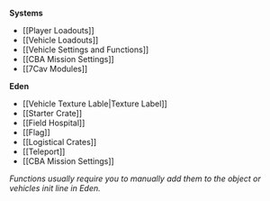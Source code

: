 **Systems**
* [[Player Loadouts]]
* [[Vehicle Loadouts]]
* [[Vehicle Settings and Functions]]
* [[CBA Mission Settings]]
* [[7Cav Modules]]

**Eden**
* [[Vehicle Texture Lable|Texture Label]]
* [[Starter Crate]]
* [[Field Hospital]]
* [[Flag]]
* [[Logistical Crates]]
* [[Teleport]]
* [[CBA Mission Settings]]

*Functions usually require you to manually add them to the object or vehicles init line in Eden.*
